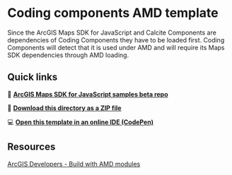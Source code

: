 # Coding components AMD template

Since the ArcGIS Maps SDK for JavaScript and Calcite Components are dependencies of Coding Components they have to be loaded first. Coding Components will detect that it is used under AMD and will require its Maps SDK dependencies through AMD loading.

## Quick links

🔗 **[ArcGIS Maps SDK for JavaScript samples beta repo](https://github.com/Esri/arcgis-maps-sdk-javascript-samples-beta/tree/main)**

📁 **[Download this directory as a ZIP file](https://download-directory.github.io?url=https://github.com/Esri/arcgis-maps-sdk-javascript-samples-beta/tree/main/packages/coding-components/templates/amd-script-tag)** 

💻 **[Open this template in an online IDE (CodePen)](https://codepen.io/omarkawach-the-builder/pen/MWZJVzj)** 

## Resources

[ArcGIS Developers - Build with AMD modules](http://developers.arcgis.com/javascript/latest/amd-build/)
